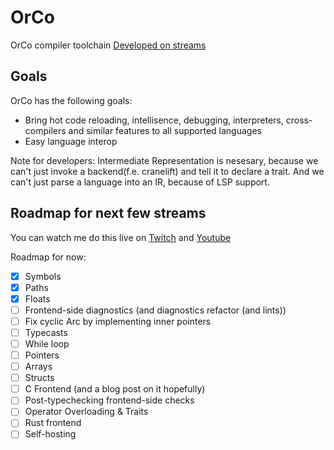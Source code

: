 # OrCo
OrCo compiler toolchain
[Developed on streams](https://www.youtube.com/playlist?list=PLvZASPqsD2VjqJ6968gEhoLlCn0i0rqHH)

## Goals
OrCo has the following goals:
- Bring hot code reloading, intellisence, debugging, interpreters, cross-compilers and similar features to all supported languages
- Easy language interop

Note for developers:
Intermediate Representation is nesesary, because
we can't just invoke a backend(f.e. cranelift) and
tell it to declare a trait. And we can't just parse
a language into an IR, because of LSP support.

## Roadmap for next few streams
You can watch me do this live on [Twitch](https://www.twitch.tv/infinitecoder01) and [Youtube](https://www.youtube.com/@InfiniteCoder02/)

Roadmap for now:
- [x] Symbols
- [x] Paths
- [x] Floats
- [ ] Frontend-side diagnostics (and diagnostics refactor (and lints))
- [ ] Fix cyclic Arc by implementing inner pointers
- [ ] Typecasts
- [ ] While loop
- [ ] Pointers
- [ ] Arrays
- [ ] Structs
- [ ] C Frontend (and a blog post on it hopefully)
- [ ] Post-typechecking frontend-side checks
- [ ] Operator Overloading & Traits
- [ ] Rust frontend
- [ ] Self-hosting
